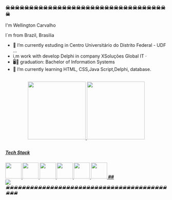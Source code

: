 ### ☠☠☠☠☠☠☠☠☠☠☠☠☠☠☠☠☠☠☠☠☠☠☠☠☠☠☠☠☠☠☠☠☠☠☠

 I'm Wellington Carvalho 
 
 I´m from Brazil, Brasilia

- 🔭 I’m currently estuding in Centro Universitário do Distrito Federal - UDF  ...
-  i,m work with develop Delphi in company XSoluções Global IT · 
- 🖥💾 graduation: Bachelor of Information Systems
- 🌱 I’m currently learning HTML, CSS,Java Script,Delphi, database.
##
<div align="center">
  <a href="https://github.com/aguiarwellington">
  <img height="180em" src="https://github-readme-stats.vercel.app/api?username=aguiarwellington&show_icons=true&theme=dark&include_all_commits=true&count_private=true"/>
  <img height="180em" src="https://github-readme-stats.vercel.app/api/top-langs/?username=aguiarwellington&layout=compact&langs_count=7&theme=dark"/>
</div>
 
 ##
 <h5> Tech Stack<h5>
 <img height="50em" src="https://cdn.jsdelivr.net/gh/devicons/devicon/icons/html5/html5-original.svg" />
 <img height="50em" src="https://cdn.jsdelivr.net/gh/devicons/devicon/icons/css3/css3-original.svg" />
 <img height="50em" src="https://cdn.jsdelivr.net/gh/devicons/devicon/icons/c/c-original.svg" />
 <img  height="50em" src="https://cdn.jsdelivr.net/gh/devicons/devicon/icons/php/php-original.svg" />
 <img  height="50em" src="https://cdn.jsdelivr.net/gh/devicons/devicon/icons/java/java-original-wordmark.svg" />
 <img height="50em" src="https://cdn.jsdelivr.net/gh/devicons/devicon/icons/javascript/javascript-original.svg" />
##
<div>
<a href="https://instagram.com/wellington_carvalho008" target="_blank"><img src="https://img.shields.io/badge/-Instagram-%23E4405F?style=for-the-badge&logo=instagram&logoColor=white" target="_blank"></a>
</div>
☠☠☠☠☠☠☠☠☠☠☠☠☠☠☠☠☠☠☠☠☠☠☠☠☠☠☠☠☠☠☠☠☠☠☠☠☠☠☠☠☠☠☠

